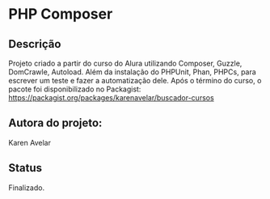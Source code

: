 # PHP Composer

## Descrição

Projeto criado a partir do curso do Alura utilizando Composer,  Guzzle, DomCrawle, Autoload.
Além da instalação do PHPUnit, Phan, PHPCs, para escrever um teste e fazer a automatização dele.
Após o término do curso, o pacote foi disponibilizado no Packagist:
https://packagist.org/packages/karenavelar/buscador-cursos

## Autora do projeto:

Karen Avelar

## Status

Finalizado.
